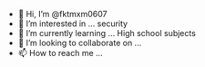 - 👋 Hi, I’m @fktmxm0607
- 👀 I’m interested in ... security
- 🌱 I’m currently learning ... High school subjects
- 💞️ I’m looking to collaborate on ...
- 📫 How to reach me ...

<!---
fktmxm0607/fktmxm0607 is a ✨ special ✨ repository because its `README.md` (this file) appears on your GitHub profile.
You can click the Preview link to take a look at your changes.
--->
